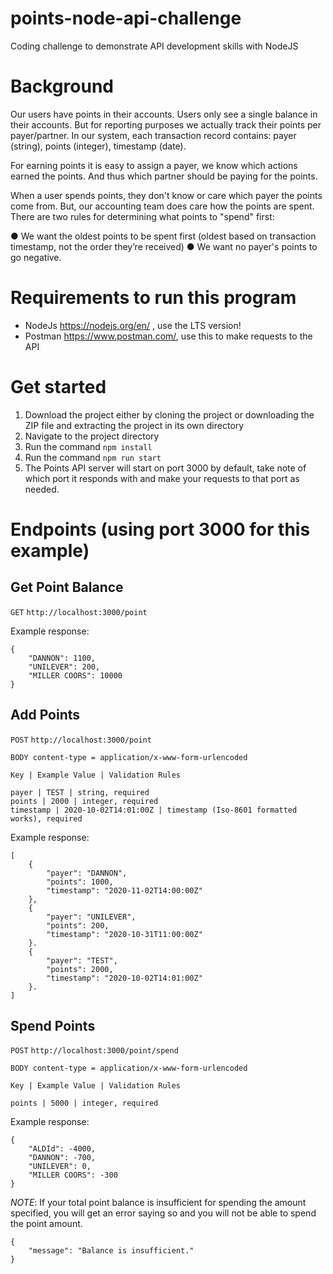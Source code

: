 # points-node-api-challenge

Coding challenge to demonstrate API development skills with NodeJS

# Background
Our users have points in their accounts. Users only see a single balance in their accounts. But for reporting purposes we actually track their
points per payer/partner. In our system, each transaction record contains: payer (string), points (integer), timestamp (date).

For earning points it is easy to assign a payer, we know which actions earned the points. And thus which partner should be paying for the points.

When a user spends points, they don't know or care which payer the points come from. But, our accounting team does care how the points are
spent. There are two rules for determining what points to "spend" first:

● We want the oldest points to be spent first (oldest based on transaction timestamp, not the order they’re received)
● We want no payer's points to go negative.


# Requirements to run this program

-   NodeJs https://nodejs.org/en/ , use the LTS version!
-   Postman https://www.postman.com/, use this to make requests to the API

# Get started

1. Download the project either by cloning the project or downloading the ZIP file and extracting the project in its own directory
2. Navigate to the project directory
3. Run the command `npm install`
4. Run the command `npm run start`
5. The Points API server will start on port 3000 by default, take note of which port it responds with and make your requests to that port as needed.

# Endpoints (using port 3000 for this example)
## Get Point Balance
`GET` `http://localhost:3000/point`

Example response:
```
{
    "DANNON": 1100,
    "UNILEVER": 200,
    "MILLER COORS": 10000
}
```

## Add Points
`POST` `http://localhost:3000/point`

```
BODY content-type = application/x-www-form-urlencoded

Key | Example Value | Validation Rules

payer | TEST | string, required
points | 2000 | integer, required
timestamp | 2020-10-02T14:01:00Z | timestamp (Iso-8601 formatted works), required 
```

Example response:
```
[
    {
        "payer": "DANNON",
        "points": 1000,
        "timestamp": "2020-11-02T14:00:00Z"
    },
    {
        "payer": "UNILEVER",
        "points": 200,
        "timestamp": "2020-10-31T11:00:00Z"
    }.
    {
        "payer": "TEST",
        "points": 2000,
        "timestamp": "2020-10-02T14:01:00Z"
    }.
]
```

## Spend Points
`POST` `http://localhost:3000/point/spend`
```
BODY content-type = application/x-www-form-urlencoded

Key | Example Value | Validation Rules

points | 5000 | integer, required
```



Example response:
```
{
    "ALDId": -4000,
    "DANNON": -700,
    "UNILEVER": 0,
    "MILLER COORS": -300
}
```

*NOTE*: If your total point balance is insufficient for spending the amount specified, you will get an error saying so and you will not be able to spend the point amount.
```
{
    "message": "Balance is insufficient."
}
```
  
  
